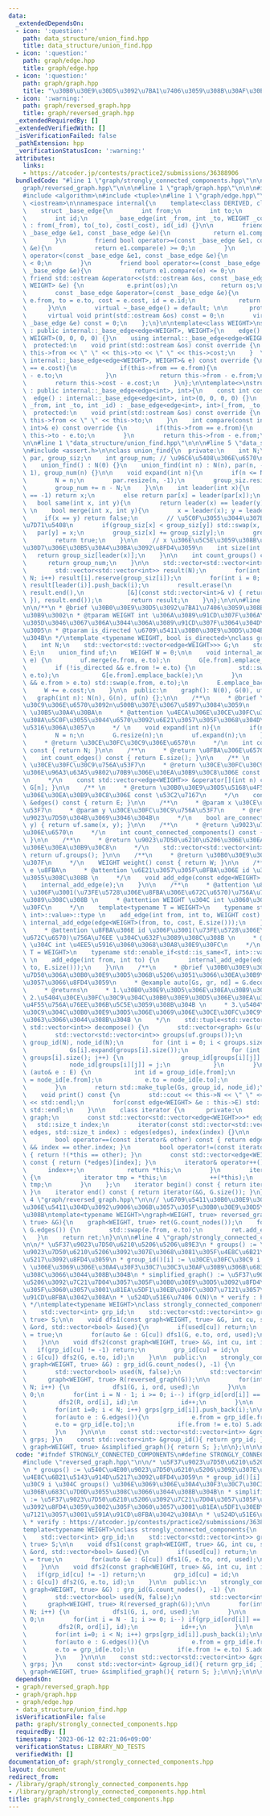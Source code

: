 ```yaml
---
data:
  _extendedDependsOn:
  - icon: ':question:'
    path: data_structure/union_find.hpp
    title: data_structure/union_find.hpp
  - icon: ':question:'
    path: graph/edge.hpp
    title: graph/edge.hpp
  - icon: ':question:'
    path: graph/graph.hpp
    title: "\u30B0\u30E9\u30D5\u3092\u7BA1\u7406\u3059\u308B\u30AF\u30E9\u30B9\u3002"
  - icon: ':warning:'
    path: graph/reversed_graph.hpp
    title: graph/reversed_graph.hpp
  _extendedRequiredBy: []
  _extendedVerifiedWith: []
  _isVerificationFailed: false
  _pathExtension: hpp
  _verificationStatusIcon: ':warning:'
  attributes:
    links:
    - https://atcoder.jp/contests/practice2/submissions/36388906
  bundledCode: "#line 1 \"graph/strongly_connected_components.hpp\"\n\n\n#line 1 \"\
    graph/reversed_graph.hpp\"\n\n\n#line 1 \"graph/graph.hpp\"\n\n\n#include <vector>\n\
    #include <algorithm>\n#include <tuple>\n#line 1 \"graph/edge.hpp\"\n\n\n#include\
    \ <iostream>\n\nnamespace internal{\n    template<class DERIVED, class WEIGHT>\n\
    \    struct _base_edge{\n        int from;\n        int to;\n        WEIGHT cost;\n\
    \        int id;\n        _base_edge(int _from, int _to, WEIGHT _cost, int _id)\
    \ : from(_from), to(_to), cost(_cost), id(_id) {}\n\n        friend bool operator>(const\
    \ _base_edge &e1, const _base_edge &e){\n            return e1.compare(e) > 0;\n\
    \        }\n        friend bool operator>=(const _base_edge &e1, const _base_edge\
    \ &e){\n            return e1.compare(e) >= 0;\n        }\n        friend bool\
    \ operator<(const _base_edge &e1, const _base_edge &e){\n            return e1.compare(e)\
    \ < 0;\n        }\n        friend bool operator<=(const _base_edge &e1, const\
    \ _base_edge &e){\n            return e1.compare(e) <= 0;\n        }\n       \
    \ friend std::ostream &operator<<(std::ostream &os, const _base_edge<DERIVED,\
    \ WEIGHT> &e) {\n            e.print(os);\n            return os;\n        }\n\
    \        const _base_edge &operator=(const _base_edge &e){\n            from =\
    \ e.from, to = e.to, cost = e.cost, id = e.id;\n            return *this;\n  \
    \      }\n\n        virtual ~_base_edge() = default; \n\n      protected:\n  \
    \      virtual void print(std::ostream &os) const = 0;\n        virtual int compare(const\
    \ _base_edge &e) const = 0;\n    };\n}\n\ntemplate<class WEIGHT>\nstruct edge\
    \ : public internal::_base_edge<edge<WEIGHT>, WEIGHT>{\n    edge() : internal::_base_edge<edge<WEIGHT>,\
    \ WEIGHT>(0, 0, 0, 0) {}\n    using internal::_base_edge<edge<WEIGHT>, WEIGHT>::_base_edge;\n\
    \  protected:\n    void print(std::ostream &os) const override {\n        os <<\
    \ this->from << \" \" << this->to << \" \" << this->cost;\n    }  \n    int compare(const\
    \ internal::_base_edge<edge<WEIGHT>, WEIGHT>& e) const override {\n        if(this->cost\
    \ == e.cost){\n            if(this->from == e.from){\n                return this->to\
    \ - e.to;\n            }\n            return this->from - e.from;\n        }\n\
    \        return this->cost - e.cost;\n    }\n};\n\ntemplate<>\nstruct edge<int>\
    \ : public internal::_base_edge<edge<int>, int>{\n    const int cost = 1;\n  \
    \  edge() : internal::_base_edge<edge<int>, int>(0, 0, 0, 0) {}\n    edge(int\
    \ _from, int _to, int _id) : _base_edge<edge<int>, int>(_from, _to, 0, _id) {}\n\
    \  protected:\n    void print(std::ostream &os) const override {\n        os <<\
    \ this->from << \" \" << this->to;\n    }\n    int compare(const internal::_base_edge<edge<int>,\
    \ int>& e) const override {\n        if(this->from == e.from){\n            return\
    \ this->to - e.to;\n        }\n        return this->from - e.from;\n    }\n};\n\
    \n\n#line 1 \"data_structure/union_find.hpp\"\n\n\n#line 5 \"data_structure/union_find.hpp\"\
    \n#include <assert.h>\n\nclass union_find{\n  private:\n    int N;\n    std::vector<int>\
    \ par, group_siz;\n    int group_num; // \u96C6\u5408\u306E\u6570\n\n  public:\n\
    \    union_find() : N(0) {}\n    union_find(int n) : N(n), par(n, -1), group_siz(n,\
    \ 1), group_num(n) {}\n\n    void expand(int n){\n        if(n <= N) return;\n\
    \        N = n;\n        par.resize(n, -1);\n        group_siz.resize(n, 1);\n\
    \        group_num += n - N;\n    }\n\n    int leader(int x){\n        if(par[x]\
    \ == -1) return x;\n        else return par[x] = leader(par[x]);\n    }\n \n \
    \   bool same(int x, int y){\n        return leader(x) == leader(y);\n    }\n\
    \ \n    bool merge(int x, int y){\n        x = leader(x); y = leader(y);\n   \
    \     if(x == y) return false;\n        // \u5C0F\u3055\u3044\u307B\u3046\u306B\
    \u7D71\u5408\n        if(group_siz[x] < group_siz[y]) std::swap(x, y);\n     \
    \   par[y] = x;\n        group_siz[x] += group_siz[y];\n        group_num--;\n\
    \        return true;\n    }\n\n    // x \u306E\u5C5E\u3059\u308B\u30B0\u30EB\u30FC\
    \u30D7\u306E\u30B5\u30A4\u30BA\u3092\u8FD4\u3059\n    int size(int x){\n     \
    \   return group_siz[leader(x)];\n    }\n\n    int count_groups() const {\n  \
    \      return group_num;\n    }\n\n    std::vector<std::vector<int>> groups(){\n\
    \        std::vector<std::vector<int>> result(N);\n        for(int i = 0; i <\
    \ N; i++) result[i].reserve(group_siz[i]);\n        for(int i = 0; i < N; i++)\
    \ result[leader(i)].push_back(i);\n        result.erase(\n            std::remove_if(result.begin(),\
    \ result.end(),\n            [&](const std::vector<int>& v) { return v.empty();\
    \ }), result.end());\n        return result;\n    }\n};\n\n\n#line 8 \"graph/graph.hpp\"\
    \n\n/**\n * @brief \u30B0\u30E9\u30D5\u3092\u7BA1\u7406\u3059\u308B\u30AF\u30E9\
    \u30B9\u3002\n * @tparam WEIGHT int \u306A\u3089\u91CD\u307F\u306A\u3057\u3001\
    \u305D\u3046\u3067\u306A\u3044\u306A\u3089\u91CD\u307F\u3064\u304D\u30B0\u30E9\
    \u30D5\n * @tparam is_directed \u6709\u5411\u30B0\u30E9\u30D5\u304B\u3068\u3046\
    \u304B\n */\ntemplate <typename WEIGHT, bool is_directed>\nclass graph{\n    private:\n\
    \    int N;\n    std::vector<std::vector<edge<WEIGHT>>> G;\n    std::vector<edge<WEIGHT>>\
    \ E;\n    union_find uf;\n    WEIGHT W = 0;\n\n    void internal_add_edge(edge<WEIGHT>\
    \ e) {\n        uf.merge(e.from, e.to);\n        G[e.from].emplace_back(e);\n\
    \        if (!is_directed && e.from != e.to) {\n            std::swap(e.from,\
    \ e.to);\n            G[e.from].emplace_back(e);\n        }\n        if (!is_directed\
    \ && e.from > e.to) std::swap(e.from, e.to);\n        E.emplace_back(e);\n   \
    \     W += e.cost;\n    }\n\n  public:\n    graph(): N(0), G(0), uf(0) {};\n \
    \   graph(int n): N(n), G(n), uf(n) {};\n\n    /**\n     * @brief \u30CE\u30FC\
    \u30C9\u306E\u6570\u3092n\u500B\u307E\u3067\u5897\u3084\u3059\n     * @param n\
    \ \u30B5\u30A4\u30BA\n     * @attention \u4ECA\u306E\u30CE\u30FC\u30C9\u6570\u3088\
    \u308A\u5C0F\u3055\u3044\u6570\u3092\u6E21\u3057\u305F\u3068\u304D\u3001\u5909\
    \u5316\u306A\u3057\n     */ \n    void expand(int n){\n        if(n <= N) return;\n\
    \        N = n;\n        G.resize(n);\n        uf.expand(n);\n    }\n\n    /**\n\
    \     * @return \u30CE\u30FC\u30C9\u306E\u6570\n     */\n    int count_nodes()\
    \ const { return N; }\n\n    /**\n     * @return \u8FBA\u306E\u6570\n     */\n\
    \    int count_edges() const { return E.size(); }\n\n    /** \n     * @param n\
    \ \u30CE\u30FC\u30C9\u756A\u53F7\n     * @return \u30CE\u30FC\u30C9 n \u304B\u3089\
    \u306E\u96A3\u63A5\u9802\u70B9\u306E\u30EA\u30B9\u30C8\u306E const \u53C2\u7167\
    \n     */\n    const std::vector<edge<WEIGHT>> &operator[](int n) const { return\
    \ G[n]; }\n\n    /** \n     * @return \u30B0\u30E9\u30D5\u5168\u4F53\u306E\u8FBA\
    \u306E\u30EA\u30B9\u30C8\u306E const \u53C2\u7167\n     */\n    const std::vector<edge<WEIGHT>>\
    \ &edges() const { return E; }\n\n    /**\n     * @param x \u30CE\u30FC\u30C9\u756A\
    \u53F7\n     * @param y \u30CE\u30FC\u30C9\u756A\u53F7\n     * @return x, y \u304C\
    \u9023\u7D50\u304B\u3069\u3046\u304B\n     */\n    bool are_connected(int x, int\
    \ y) { return uf.same(x, y); }\n\n    /**\n     * @return \u9023\u7D50\u6210\u5206\
    \u306E\u6570\n     */\n    int count_connected_components() const { return uf.count_groups();\
    \ }\n\n    /**\n     * @return \u9023\u7D50\u6210\u5206\u306E\u30EA\u30B9\u30C8\
    \u306E\u30EA\u30B9\u30C8\n     */\n    std::vector<std::vector<int>> connected_components(){\
    \ return uf.groups(); }\n\n    /**\n     * @return \u30B0\u30E9\u30D5\u306E\u91CD\
    \u307F\n     */\n    WEIGHT weight() const { return W; }\n\n    /**\n     * @param\
    \ e \u8FBA\n     * @attention \u6E21\u3057\u305F\u8FBA\u306E id \u306F\u4FDD\u6301\
    \u3055\u308C\u308B \n     */\n    void add_edge(const edge<WEIGHT> &e){\n    \
    \    internal_add_edge(e);\n    }\n\n    /**\n     * @attention \u8FBA\u306E id\
    \ \u306F\u3001(\u73FE\u5728\u306E\u8FBA\u306E\u672C\u6570)\u756A\u76EE \u304C\u632F\
    \u3089\u308C\u308B \n     * @attention WEIGHT \u304C int \u3060\u3068\u30A8\u30E9\
    \u30FC\n     */\n    template<typename T = WEIGHT>\n    typename std::enable_if<!std::is_same<T,\
    \ int>::value>::type \n    add_edge(int from, int to, WEIGHT cost) {\n       \
    \ internal_add_edge(edge<WEIGHT>(from, to, cost, E.size()));\n    }\n\n    /**\n\
    \     * @attention \u8FBA\u306E id \u306F\u3001(\u73FE\u5728\u306E\u8FBA\u306E\
    \u672C\u6570)\u756A\u76EE \u304C\u632F\u3089\u308C\u308B \n     * @attention WEIGHT\
    \ \u304C int \u4EE5\u5916\u3060\u3068\u30A8\u30E9\u30FC\n     */\n    template<typename\
    \ T = WEIGHT>\n    typename std::enable_if<std::is_same<T, int>::value>::type\
    \ \n    add_edge(int from, int to) {\n        internal_add_edge(edge<int>(from,\
    \ to, E.size()));\n    }\n\n    /**\n     * @brief \u30B0\u30E9\u30D5\u3092\u9023\
    \u7D50\u306A\u30B0\u30E9\u30D5\u306B\u5206\u3051\u3066\u30EA\u30B9\u30C8\u306B\
    \u3057\u3066\u8FD4\u3059\n     * @example auto[Gs, gr, nd] = G.decompose();\n\
    \     * @returns\n     * 1.\u30B0\u30E9\u30D5\u306E\u30EA\u30B9\u30C8 \n     *\
    \ 2.\u5404\u30CE\u30FC\u30C9\u304C\u30B0\u30E9\u30D5\u306E\u30EA\u30B9\u30C8\u306E\
    \u4F55\u756A\u76EE\u306B\u5C5E\u3059\u308B\u304B \n     * 3.\u5404\u30CE\u30FC\
    \u30C9\u304C\u30B0\u30E9\u30D5\u306E\u3069\u306E\u30CE\u30FC\u30C9\u306B\u306A\
    \u3063\u3066\u3044\u308B\u304B \n    */\n    std::tuple<std::vector<graph>, std::vector<int>,\
    \ std::vector<int>> decompose() {\n        std::vector<graph> Gs(uf.count_groups());\n\
    \        std::vector<std::vector<int>> groups(uf.groups());\n        std::vector<int>\
    \ group_id(N), node_id(N);\n        for (int i = 0; i < groups.size(); i++) {\n\
    \            Gs[i].expand(groups[i].size());\n            for (int j = 0; j <\
    \ groups[i].size(); j++) {\n                group_id[groups[i][j]] = i;\n    \
    \            node_id[groups[i][j]] = j;\n            }\n        }\n        for\
    \ (auto& e : E) {\n            int id = group_id[e.from];\n            e.from\
    \ = node_id[e.from];\n            e.to = node_id[e.to];\n            Gs[id].add_edge(e);\n\
    \        }\n        return std::make_tuple(Gs, group_id, node_id);\n    }\n\n\
    \    void print() const {\n        std::cout << this->N << \" \" << this->E.size()\
    \ << std::endl;\n        for(const edge<WEIGHT> &e : this->E) std::cout << e <<\
    \ std::endl;\n    }\n\n    class iterator {\n      private:\n        friend class\
    \ graph;\n        const std::vector<std::vector<edge<WEIGHT>>>* edges;\n     \
    \   std::size_t index;\n        iterator(const std::vector<std::vector<edge<WEIGHT>>>*\
    \ edges, std::size_t index) : edges(edges), index(index) {}\n\n      public:\n\
    \        bool operator==(const iterator& other) const { return edges == other.edges\
    \ && index == other.index; }\n        bool operator!=(const iterator& other) const\
    \ { return !(*this == other); }\n        const std::vector<edge<WEIGHT>> &operator*()\
    \ const { return (*edges)[index]; }\n        iterator& operator++() {\n      \
    \      index++;\n            return *this;\n        }\n        iterator operator++(int)\
    \ {\n            iterator tmp = *this;\n            ++(*this);\n            return\
    \ tmp;\n        }\n    };\n    iterator begin() const { return iterator(&G, 0);\
    \ }\n    iterator end() const { return iterator(&G, G.size()); }\n};\n\n\n#line\
    \ 4 \"graph/reversed_graph.hpp\"\n\n// \u6709\u5411\u30B0\u30E9\u30D5\u306E\u8FBA\
    \u306E\u5411\u304D\u3092\u9006\u306B\u3057\u305F\u30B0\u30E9\u30D5\u3092\u4F5C\
    \u308B\ntemplate<typename WEIGHT>\ngraph<WEIGHT, true> reversed_graph(const graph<WEIGHT,\
    \ true> &G){\n    graph<WEIGHT, true> ret(G.count_nodes());\n    for(auto e :\
    \ G.edges()) {\n        std::swap(e.from, e.to);\n        ret.add_edge(e);\n \
    \   }\n    return ret;\n}\n\n\n#line 4 \"graph/strongly_connected_components.hpp\"\
    \n\n/* \u5F37\u9023\u7D50\u6210\u5206\u5206\u89E3\n * groups() := \u540C\u4E00\
    \u9023\u7D50\u6210\u5206\u3092\u307E\u3068\u3081\u305F\u4E8C\u6B21\u5143\u914D\
    \u5217\u3092\u8FD4\u3059\n * group_id()[i] := \u30CE\u30FC\u30C9 i \u304C groups()\
    \ \u306E\u3069\u306E\u30A4\u30F3\u30C7\u30C3\u30AF\u30B9\u306B\u683C\u7D0D\u3055\
    \u308C\u3066\u3044\u308B\u304B\n * simplified_graph() := \u5F37\u9023\u7D50\u6210\
    \u5206\u3092\u7C21\u7D04\u3057\u305F\u30B0\u30E9\u30D5\u3092\u8FD4\u3059\u3002\
    \u305F\u3060\u3057\u3001\u81EA\u5DF1\u30EB\u30FC\u30D7\u7121\u3057\u3001\u591A\
    \u91CD\u8FBA\u3042\u308A\n * \u524D\u51E6\u7406 O(N)\n * verify : https://atcoder.jp/contests/practice2/submissions/36388906\n\
    \ */\ntemplate<typename WEIGHT>\nclass strongly_connected_components{\n  private:\n\
    \    std::vector<int> grp_id;\n    std::vector<std::vector<int>> grps;\n    graph<WEIGHT,\
    \ true> S;\n\n    void dfs1(const graph<WEIGHT, true> &G, int cu, std::vector<int>\
    \ &ord, std::vector<bool> &used){\n        if(used[cu]) return;\n        used[cu]\
    \ = true;\n        for(auto &e : G[cu]) dfs1(G, e.to, ord, used);\n        ord.push_back(cu);\n\
    \    }\n\n    void dfs2(const graph<WEIGHT, true> &G, int cu, int id){\n     \
    \   if(grp_id[cu] != -1) return;\n        grp_id[cu] = id;\n        for(auto &e\
    \ : G[cu]) dfs2(G, e.to, id);\n    }\n\n  public:\n    strongly_connected_components(const\
    \ graph<WEIGHT, true> &G) : grp_id(G.count_nodes(), -1) {\n        int N = G.count_nodes();\n\
    \        std::vector<bool> used(N, false);\n        std::vector<int> ord;\n  \
    \      graph<WEIGHT, true> R(reversed_graph(G));\n\n        for(int i = 0; i <\
    \ N; i++) {\n            dfs1(G, i, ord, used);\n        }\n\n        int id =\
    \ 0;\n        for(int i = N - 1; i >= 0; i--) if(grp_id[ord[i]] == -1) {\n   \
    \         dfs2(R, ord[i], id);\n            id++;\n        }\n\n        grps.resize(id);\n\
    \        for(int i=0; i < N; i++) grps[grp_id[i]].push_back(i);\n\n        S.expand(grps.size());\n\
    \        for(auto e : G.edges()){\n            e.from = grp_id[e.from];\n    \
    \        e.to = grp_id[e.to];\n            if(e.from != e.to) S.add_edge(e);\n\
    \        }\n    }\n\n\n    const std::vector<std::vector<int>> &groups(){ return\
    \ grps; }\n    const std::vector<int> &group_id(){ return grp_id; }\n    const\
    \ graph<WEIGHT, true> &simplified_graph(){ return S; };\n\n};\n\n\n\n"
  code: "#ifndef STRONGLY_CONNECTED_COMPONENTS\n#define STRONGLY_CONNECTED_COMPONENTS\n\
    #include \"reversed_graph.hpp\"\n\n/* \u5F37\u9023\u7D50\u6210\u5206\u5206\u89E3\
    \n * groups() := \u540C\u4E00\u9023\u7D50\u6210\u5206\u3092\u307E\u3068\u3081\u305F\
    \u4E8C\u6B21\u5143\u914D\u5217\u3092\u8FD4\u3059\n * group_id()[i] := \u30CE\u30FC\
    \u30C9 i \u304C groups() \u306E\u3069\u306E\u30A4\u30F3\u30C7\u30C3\u30AF\u30B9\
    \u306B\u683C\u7D0D\u3055\u308C\u3066\u3044\u308B\u304B\n * simplified_graph()\
    \ := \u5F37\u9023\u7D50\u6210\u5206\u3092\u7C21\u7D04\u3057\u305F\u30B0\u30E9\u30D5\
    \u3092\u8FD4\u3059\u3002\u305F\u3060\u3057\u3001\u81EA\u5DF1\u30EB\u30FC\u30D7\
    \u7121\u3057\u3001\u591A\u91CD\u8FBA\u3042\u308A\n * \u524D\u51E6\u7406 O(N)\n\
    \ * verify : https://atcoder.jp/contests/practice2/submissions/36388906\n */\n\
    template<typename WEIGHT>\nclass strongly_connected_components{\n  private:\n\
    \    std::vector<int> grp_id;\n    std::vector<std::vector<int>> grps;\n    graph<WEIGHT,\
    \ true> S;\n\n    void dfs1(const graph<WEIGHT, true> &G, int cu, std::vector<int>\
    \ &ord, std::vector<bool> &used){\n        if(used[cu]) return;\n        used[cu]\
    \ = true;\n        for(auto &e : G[cu]) dfs1(G, e.to, ord, used);\n        ord.push_back(cu);\n\
    \    }\n\n    void dfs2(const graph<WEIGHT, true> &G, int cu, int id){\n     \
    \   if(grp_id[cu] != -1) return;\n        grp_id[cu] = id;\n        for(auto &e\
    \ : G[cu]) dfs2(G, e.to, id);\n    }\n\n  public:\n    strongly_connected_components(const\
    \ graph<WEIGHT, true> &G) : grp_id(G.count_nodes(), -1) {\n        int N = G.count_nodes();\n\
    \        std::vector<bool> used(N, false);\n        std::vector<int> ord;\n  \
    \      graph<WEIGHT, true> R(reversed_graph(G));\n\n        for(int i = 0; i <\
    \ N; i++) {\n            dfs1(G, i, ord, used);\n        }\n\n        int id =\
    \ 0;\n        for(int i = N - 1; i >= 0; i--) if(grp_id[ord[i]] == -1) {\n   \
    \         dfs2(R, ord[i], id);\n            id++;\n        }\n\n        grps.resize(id);\n\
    \        for(int i=0; i < N; i++) grps[grp_id[i]].push_back(i);\n\n        S.expand(grps.size());\n\
    \        for(auto e : G.edges()){\n            e.from = grp_id[e.from];\n    \
    \        e.to = grp_id[e.to];\n            if(e.from != e.to) S.add_edge(e);\n\
    \        }\n    }\n\n\n    const std::vector<std::vector<int>> &groups(){ return\
    \ grps; }\n    const std::vector<int> &group_id(){ return grp_id; }\n    const\
    \ graph<WEIGHT, true> &simplified_graph(){ return S; };\n\n};\n\n\n#endif"
  dependsOn:
  - graph/reversed_graph.hpp
  - graph/graph.hpp
  - graph/edge.hpp
  - data_structure/union_find.hpp
  isVerificationFile: false
  path: graph/strongly_connected_components.hpp
  requiredBy: []
  timestamp: '2023-06-12 02:21:06+09:00'
  verificationStatus: LIBRARY_NO_TESTS
  verifiedWith: []
documentation_of: graph/strongly_connected_components.hpp
layout: document
redirect_from:
- /library/graph/strongly_connected_components.hpp
- /library/graph/strongly_connected_components.hpp.html
title: graph/strongly_connected_components.hpp
---
```

